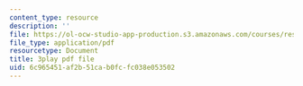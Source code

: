 ```yaml
---
content_type: resource
description: ''
file: https://ol-ocw-studio-app-production.s3.amazonaws.com/courses/res-10-s95-physics-of-covid-19-transmission-fall-2020/6c965451af2b51cab0fcfc038e053502_71dUZmywpOM.pdf
file_type: application/pdf
resourcetype: Document
title: 3play pdf file
uid: 6c965451-af2b-51ca-b0fc-fc038e053502
---
```

